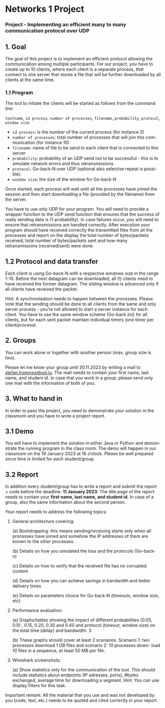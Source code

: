 # Networks 1 Project

### Project - Implementing an efficient many to many communication protocol over UDP

## 1. Goal

The goal of this project is to implement an efficient protocol allowing the
communication among multiple participants. For our project, you have to
create up to 10 clients, where each client is a separate process, that connect
to one server that stores a file that will be further downloaded by all clients
at the same time.

### 1.1 Program

The tool to initiate the clients will be started as follows from the command
line:

`toolname`, `id process`, `number of processes`, `filename`, `probability`, `protocol`,
`window size`

- `id process`: is the number of the current process (for instance 2)
- `number of processes`: total number of processes that will join this com-
munication (for instance 10)
- `filename`: name of file to be send to each client that is connected to this
server
- `probability`: probability of an UDP send not to be successful - this is
to simulate network errors and thus retransmissions.
- `protocol`: Go-back-N over UDP (optional also selective repeat is possi-
ble).
- `window size`: the size of the window for Go-back-N

Once started, each process will wait until all the processes have joined
the session and then start downloading a file (provided by the filename) from
the server.

You have to use only UDP for your program. You will need to provide a wrapper function to the UDP send function that ensures that the success of really sending data is (1-probability). In case failures occur, you will
need to ensure that retransmissions are handled correctly. After execution
your program should have received correctly the transmitted files from all
the processes and report on the display the total number of bytes/packets
received, total number of bytes/packets sent and how many retransmissions
(received/sent) were done.

## 1.2 Protocol and data transfer
Each client is using Go-back-N with a respective windows size in the range
1-10. Before the next datagram can be downloaded, all (!) clients need to
have received the former datagram. The sliding window is advanced only if
all clients have received the packet.

Hint: A synchronisation needs to happen between the processes. Please
note that the sending should be done to all clients from the same and only
server process - you’re not allowed to start a server instance for each client.
You have to use the same window scheme (Go-back (n)) for all clients, but for
each sent packet maintain individual timers (one timer per client/process).

## 2. Groups

You can work alone or together with another person (max. group size is two).

Please let me know your group until 30.11.2023 by writing a mail to
stefan.hommes@uni.lu. The mail needs to contain your first name, last
name, and student id. In case that you work in a group, please send only
one mail with the information of both of you.

## 3. What to hand in

In order to pass the project, you need to demonstrate your solution in the
classroom and you have to write a project report.

## 3.1 Demo

You will have to implement the solution in either Java or Python and demon-
strate the running program in the class room. The demo will happen in our
classroom on the 19 January 2023 at 16 o’clock. Please be well prepared
since time is limited for each student/group.

## 3.2 Report

In addition every student/group has to write a report and submit the
report + code before the deadline: **11 January 2023**. The title page of the
report needs to contain your **first name, last name, and student id**. In
case of a group, also the same information about the second person.

Your report needs to address the following topics:

1. General architecture covering:

    (a) Bootstrapping: this means sending/receiving starts only when all
processes have joined and somehow the IP addresses of them are
known to the other processes.

    (b) Details on how you simulated the loss and the protocols (Go-back-
n)

    (c) Details on how to verify that the received file has no corrupted
content

    (d) Details on how you can achieve savings in bandwidth and better
delivery times

    (e) Details on parameters choice for Go-back-N (timeouts, window
size, etc)

2. Performance evaluation:

    (a) Graphs/tables showing the impact of different probabilities (0.05,
0.10 , 0.15, 0.20, 0.30 and 0.40 and protocol (timeout, window
size) on the total time (delay) and bandwidth.
3

    (b) These graphs should cover at least 2 scenarios. Scenario 1: two
processes download 1 GB files and scenario 2: 10 processes down-
load 10 files in a sequence, et least 50 MB per file.

3. Wireshark screenshots:

    (a) Show statistics only for the communication of the tool. This
should include statistics about endpoints (IP adresses, ports),
#bytes exchanged, average time for downloading a segment. Hint:
You can use display filters for this task.


Important remark: All the material that you use and was not developed
by you (code, text, etc.) needs to be quoted and cited correctly in your
report.